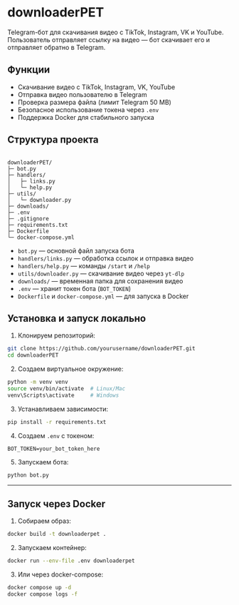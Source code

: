
# downloaderPET

Telegram-бот для скачивания видео с TikTok, Instagram, VK и YouTube.  
Пользователь отправляет ссылку на видео — бот скачивает его и отправляет обратно в Telegram.

## Функции

- Скачивание видео с TikTok, Instagram, VK, YouTube
- Отправка видео пользователю в Telegram
- Проверка размера файла (лимит Telegram 50 MB)
- Безопасное использование токена через `.env`
- Поддержка Docker для стабильного запуска

## Структура проекта

```

downloaderPET/
├─ bot.py
├─ handlers/
│   ├─ links.py
│   └─ help.py
├─ utils/
│   └─ downloader.py
├─ downloads/
├─ .env
├─ .gitignore
├─ requirements.txt
├─ Dockerfile
└─ docker-compose.yml

````

- `bot.py` — основной файл запуска бота  
- `handlers/links.py` — обработка ссылок и отправка видео  
- `handlers/help.py` — команды `/start` и `/help`  
- `utils/downloader.py` — скачивание видео через `yt-dlp`  
- `downloads/` — временная папка для сохранения видео  
- `.env` — хранит токен бота (`BOT_TOKEN`)  
- `Dockerfile` и `docker-compose.yml` — для запуска в Docker  

## Установка и запуск локально

1. Клонируем репозиторий:

```bash
git clone https://github.com/yourusername/downloaderPET.git
cd downloaderPET
````

2. Создаем виртуальное окружение:

```bash
python -m venv venv
source venv/bin/activate  # Linux/Mac
venv\Scripts\activate     # Windows
```

3. Устанавливаем зависимости:

```bash
pip install -r requirements.txt
```

4. Создаем `.env` с токеном:

```
BOT_TOKEN=your_bot_token_here
```

5. Запускаем бота:

```bash
python bot.py
```

---

## Запуск через Docker

1. Собираем образ:

```bash
docker build -t downloaderpet .
```

2. Запускаем контейнер:

```bash
docker run --env-file .env downloaderpet
```

3. Или через docker-compose:

```bash
docker compose up -d
docker compose logs -f
```


